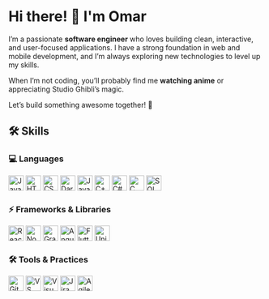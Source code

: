 # Hi there! 👋 I'm Omar

I’m a passionate **software engineer** who loves building clean, interactive, and user-focused applications. I have a strong foundation in web and mobile development, and I’m always exploring new technologies to level up my skills.  

When I’m not coding, you’ll probably find me **watching anime** or appreciating Studio Ghibli’s magic.  

Let’s build something awesome together! 🚀

## 🛠 Skills

### 💻 Languages

<p align="left">
  <img src="https://cdn.jsdelivr.net/gh/devicons/devicon/icons/javascript/javascript-original.svg" width="30" height="30" alt="JavaScript"/>  
  <img src="https://cdn.jsdelivr.net/gh/devicons/devicon/icons/html5/html5-original.svg" width="30" height="30" alt="HTML5"/>  
  <img src="https://cdn.jsdelivr.net/gh/devicons/devicon/icons/css3/css3-original.svg" width="30" height="30" alt="CSS3"/>  
  <img src="https://cdn.jsdelivr.net/gh/devicons/devicon/icons/dart/dart-original.svg" width="30" height="30" alt="Dart"/>  
  <img src="https://cdn.jsdelivr.net/gh/devicons/devicon/icons/java/java-original.svg" width="30" height="30" alt="Java"/>  
  <img src="https://cdn.jsdelivr.net/gh/devicons/devicon/icons/cplusplus/cplusplus-original.svg" width="30" height="30" alt="C++"/>  
  <img src="https://cdn.jsdelivr.net/gh/devicons/devicon/icons/csharp/csharp-original.svg" width="30" height="30" alt="C#"/>  
  <img src="https://cdn.jsdelivr.net/gh/devicons/devicon/icons/c/c-original.svg" width="30" height="30" alt="C"/>  
  <img src="https://cdn.jsdelivr.net/gh/devicons/devicon/icons/mysql/mysql-original.svg" width="30" height="30" alt="SQL"/>  
</p>  

### ⚡ Frameworks & Libraries

<p align="left">
  <img src="https://cdn.jsdelivr.net/gh/devicons/devicon/icons/react/react-original.svg" width="30" height="30" alt="React"/>  
  <img src="https://cdn.jsdelivr.net/gh/devicons/devicon/icons/nodejs/nodejs-original.svg" width="30" height="30" alt="Node.js"/>  
  <img src="https://cdn.jsdelivr.net/gh/devicons/devicon/icons/graphql/graphql-plain.svg" width="30" height="30" alt="GraphQL"/>  
  <img src="https://cdn.jsdelivr.net/gh/devicons/devicon/icons/angularjs/angularjs-original.svg" width="30" height="30" alt="Angular"/>  
  <img src="https://cdn.jsdelivr.net/gh/devicons/devicon/icons/flutter/flutter-original.svg" width="30" height="30" alt="Flutter"/>  
  <img src="https://cdn.jsdelivr.net/gh/devicons/devicon/icons/unity/unity-original.svg" width="30" height="30" alt="Unity"/>  
</p>  

### 🛠 Tools & Practices

<p align="left">
  <img src="https://cdn.jsdelivr.net/gh/devicons/devicon/icons/git/git-original.svg" width="30" height="30" alt="Git"/>  
  <img src="https://cdn.jsdelivr.net/gh/devicons/devicon/icons/vscode/vscode-original.svg" width="30" height="30" alt="VS Code"/>  
  <img src="https://cdn.jsdelivr.net/gh/devicons/devicon/icons/visualstudio/visualstudio-plain.svg" width="30" height="30" alt="Visual Studio"/>  
  <img src="https://cdn.jsdelivr.net/gh/devicons/devicon/icons/jira/jira-original.svg" width="30" height="30" alt="Jira"/>  
  <img src="https://img.icons8.com/color/48/agile.png" width="30" height="30" alt="Agile/Scrum"/>  
</p>
